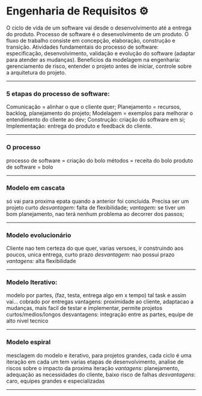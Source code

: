 # Engenharia de Requisitos ⚙
O ciclo de vida de um software vai desde o desenvolvimento até a entrega do produto.
Processo de software é o desenvolvimento de um produto.
O fluxo de trabalho consiste em concepção, elaboração, construção e transição.
Atividades fundamentais do processo de software: especificação, desenvolvimento, validação e evolução do software (adaptar para atender as mudanças).
Beneficios da modelagem na engenharia: gerenciamento de risco, entender o projeto antes de iniciar, controle sobre a arquitetura do projeto.
***
### 5 etapas do processo de software:
Comunicação = alinhar o que o cliente quer;
Planejamento = recursos, backlog, planejamento do projeto;
Modelagem = exemplos para melhorar o entendimento do cliente ao dev;
Construção: criação do software em si;
Implementação: entrega do produto e feedback do cliente.
***
### O processo

processo de software = criação do bolo
métodos = receita do bolo
produto de software = bolo
  ***

### Modelo em cascata
 só vai para proxima epata quando a anterior foi concluida. Precisa ser um projeto curto
	_desvantagem:_ falta de flexibilidade;
	_vantagem:_ se tiver um bom planejamento, nao terá nenhum problema ao decorrer dos passos;
***
### Modelo evolucionário
Cliente nao tem certeza do que quer, varias versoes, ir construindo aos poucos, unica entrega, curto prazo
	_desvantagem:_ nao possui prazo
	_vantagens:_ alta flexibilidade 
***
### Modelo Iterativo: 
modelo por partes, (faz, testa, entrega algo em x tempo) tal task e assim vai... cobrado por entregas
	vantagens: proximidade ao cliente, adaptacao a mudanças, mais facil de testar e implementar, permite projetos curtos/medios/longos
	desvantagens: integração entre as partes, equipe de alto nivel tecnico
***
### Modelo espiral
mesclagem do modelo e iterativo, para projetos grandes, cada ciclo é uma iteração em cada um tem varias etapas de desenvolvimento, analise de riscos sobre o impacto da proxima iteração 
    _vantagens_: planejamento, adequação as necessidades do cliente, baixo risco de falhas
    _desvantagens_: caro, equipes grandes e especializadas

***

